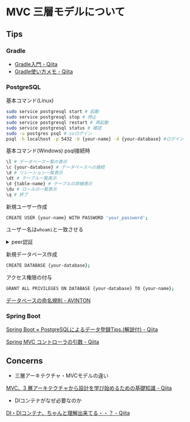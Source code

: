 # MVC 三層モデルについて

## Tips

### Gradle
- [Gradle入門 - Qiita](https://qiita.com/vvakame/items/83366fbfa47562fafbf4)
- [Gradle使い方メモ - Qiita](https://qiita.com/opengl-8080/items/4c1aa85b4737bd362d9e)

### PostgreSQL

基本コマンド(Linux)
```bash
sudo service postgresql start # 起動
sudo service postgresql stop # 停止
sudo service postgresql restart # 再起動
sudo service postgresql status # 確認
sudo -u postgres psql # suログイン
psql -h localhost -p 5432 -U {your-name} -d {your-database} #ログイン
```

基本コマンド(Windows)
psql接続時
```bash
\l # データベース一覧の表示
\c {your-database} # データベースへの接続
\d # リレーション一覧表示
\dt # テーブル一覧表示
\d {table-name} # テーブルの詳細表示
\du # ロールの一覧表示
\q # 終了
```

新規ユーザー作成

```bash
CREATE USER {your-name} WITH PASSWORD 'your_password';
```

ユーザー名は`whoami`と一致させる
<details>
<summary>peer認証</summary>

: `psql: error: FATAL: Peer authentication failed for user "postgres"`
> ローカルからのアクセス時にpostgres（OS側）のユーザー名がpostgres（データベース側）のものと一致している場合のみ接続を許可する認証方法

1.pg_hba.confを見つける

```bash
sudo find / -name pg_hba.conf
```

2.以下の部分を編集

```text
# Database administrative login by Unix domain socket  
local   all             postgres                                <s>peer</s> md5
```
3.再起動

```bash
sudo /etc/init.d/postgresql restart
```
</details>

新規データベース作成
```bash
CREATE DATABASE {your-database};
```
アクセス権限の付与
```bash
GRANT ALL PRIVILEGES ON DATABASE {your-database} TO {your-name};
```

[データベースの命名規則 - AVINTON](https://avinton.com/academy/database-naming-conventions/)

### Spring Boot

[Spring Boot × PostgreSQLによるデータ登録Tips.(解説付) - Qiita](https://qiita.com/Keichan_15/items/b732bea7c9868c1e9f6c)

[Spring MVC コントローラの引数 - Qiita](https://qiita.com/MizoguchiKenji/items/2a041f3a3eb13274e55c)

## Concerns

- 三層アーキテクチャ・MVCモデルの違い

[MVC、3 層アーキテクチャから設計を学び始めるための基礎知識 - Qiita](https://qiita.com/os1ma/items/7a229585ebdd8b7d86c2)

- DIコンテナがなぜ必要なのか

[DI・DIコンテナ、ちゃんと理解出来てる・・？ - Qiita](https://qiita.com/ritukiii/items/de30b2d944109521298f)
